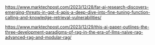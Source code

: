 
https://www.marktechpost.com/2023/12/28/far-ai-research-discovers-emerging-threats-in-gpt-4-apis-a-deep-dive-into-fine-tuning-function-calling-and-knowledge-retrieval-vulnerabilities/


https://www.marktechpost.com/2023/12/29/this-ai-paper-outlines-the-three-development-paradigms-of-rag-in-the-era-of-llms-naive-rag-advanced-rag-and-modular-rag/